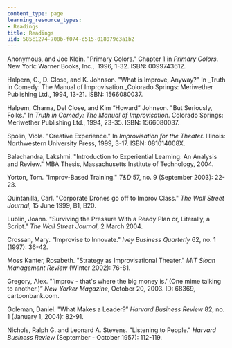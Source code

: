 ```yaml
---
content_type: page
learning_resource_types:
- Readings
title: Readings
uid: 585c1274-708b-f074-c515-018079c3a1b2
---
```


Anonymous, and Joe Klein. "Primary Colors." Chapter 1 in _Primary Colors_. New York: Warner Books, Inc.,  1996, 1-32. ISBN: 0099743612.

Halpern, C., D. Close, and K. Johnson. "What is Improve, Anyway?" In _Truth in Comedy: The Manual of Improvisation._Colorado Springs: Meriwether Publishing Ltd., 1994, 13-21. ISBN: 1566080037.

Halpem, Charna, Del Close, and Kim “Howard” Johnson. "But Seriously, Folks." In _Truth in Comedy: The Manual of Improvisation_. Colorado Springs: Meriwether Publishing Ltd., 1994, 23-35. ISBN: 1566080037.

Spolin, Viola. "Creative Experience." In _Improvisation for the Theater._ Illinois: Northwestern University Press, 1999, 3-17. ISBN: 081014008X.

Balachandra, Lakshmi. "Introduction to Experiential Learning: An Analysis and Review." MBA Thesis, Massachusetts Institute of Technology, 2004.

Yorton, Tom. "Improv-Based Training." _T&D_ 57, no. 9 (September 2003): 22-23.

Quintanilla, Carl. "Corporate Drones go off to Improv Class." _The Wall Street Journal_, 15 June 1999, B1, B20.

Lublin, Joann. "Surviving the Pressure With a Ready Plan or, Literally, a Script." _The Wall Street Journal_, 2 March 2004.

Crossan, Mary. "Improvise to Innovate." _Ivey Business Quarterly_ 62, no. 1 (1997): 36-42.

Moss Kanter, Rosabeth. "Strategy as Improvisational Theater." _MIT Sloan Management Review_ (Winter 2002): 76-81.

Gregory, Alex. "’Improv - that's where the big money is.’ (One mime talking to another.)” _New Yorker Magazine_, October 20, 2003. ID: 68369, cartoonbank.com.

Goleman, Daniel. "What Makes a Leader?” _Harvard Business Review_ 82, no. 1 (January 1, 2004): 82-91.

Nichols, Ralph G. and Leonard A. Stevens. "Listening to People." _Harvard Business Review_ (September - October 1957): 112-119.